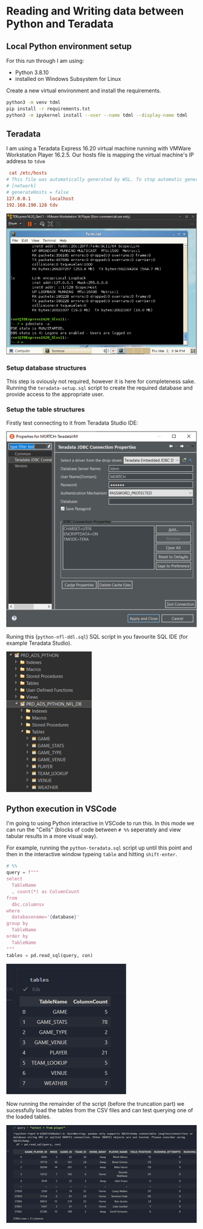# Reading and Writing data between Python and Teradata

## Local Python environment setup

For this run through I am using:

- Python 3.8.10
- installed on Windows Subsystem for Linux

Create a new virtual environment and install the requirements.

```sh
python3 -m venv tdml
pip install -r requirements.txt
python3 -m ipykernel install --user --name tdml --display-name tdml
```

## Teradata

I am using a Teradata Express 16.20 virtual machine running with VMWare Workstation Player 16.2.5.
Our hosts file is mapping the virtual machine's IP address to `tdvm`

```conf
 cat /etc/hosts
# This file was automatically generated by WSL. To stop automatic generation of this file, add the following entry to /etc/wsl.conf:
# [network]
# generateHosts = false
127.0.0.1       localhost
192.168.190.128 tdv
```

![](./docs/teradata-vm.png)

### Setup database structures

This step is oviously not required, however it is here for completeness sake.
Running the `teradata-setup.sql` script to create the required database and provide access to the appropriate user.

### Setup the table structures

Firstly test connecting to it from Teradata Studio IDE:

![](./docs/teradata-studio-connection.png)

Runing this (`python-nfl-ddl.sql`) SQL script in you favourite SQL IDE (for example Teradata Studio).

![](./docs/teradata-tables.png)

## Python execution in VSCode

I'm going to using Python interactive in VSCode to run this. In this mode we can run the "Cells" (blocks of code between `# %%` seperately and view tabular results in a more visual way).

For example, running the `python-teradata.sql` script up until this point and then in the interactive window typeing `table` and hitting `shift-enter`.

```py
# %%
query = f"""
select
  TableName
  , count(*) as ColumnCount
from
  dbc.columnsv
where
  databasename='{database}'
group by
  TableName
order by
  TableName
"""
tables = pd.read_sql(query, con)
```

![](./docs/python-nfl-tables.png)

Now running the remainder of the script (before the truncation part) we sucessfully load the tables from the CSV files and can test querying one of the loaded tables.

![](./docs/python-player-table.png)
